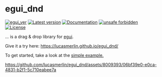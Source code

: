 # egui_dnd

[![egui_ver](https://img.shields.io/badge/egui-0.22.0-blue)](https://github.com/emilk/egui)
[![Latest version](https://img.shields.io/crates/v/egui_dnd.svg)](https://crates.io/crates/egui_dnd)
[![Documentation](https://docs.rs/egui_dnd/badge.svg)](https://docs.rs/egui_dnd)
[![unsafe forbidden](https://img.shields.io/badge/unsafe-forbidden-success.svg)](https://github.com/rust-secure-code/safety-dance/)
[![License](https://img.shields.io/crates/l/egui_dnd.svg)](https://crates.io/crates/egui_dnd)

... is a drag & drop library for [egui](https://github.com/emilk/egui). 

Give it a try here: <https://lucasmerlin.github.io/egui_dnd/>



To get started, take a look at the [simple example.](https://github.com/lucasmerlin/egui_dnd/blob/main/examples/simple.rs)




https://github.com/lucasmerlin/egui_dnd/assets/8009393/06bf39e0-e0ca-4831-b2f1-5c710eabee7a
